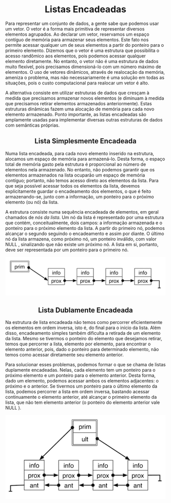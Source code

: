 <h1 align="center"> Listas Encadeadas</h1>
<p>
Para representar um conjunto de dados, a gente sabe que podemos usar um vetor. O vetor é a forma mais primitiva de representar diversos elementos agrupados. Ao declarar um vetor, reservamos um espaço contíguo de memória para armazenar seus elementos. Este fato nos permite acessar qualquer um de seus elementos a partir do ponteiro para o primeiro elemento. Dizemos que o vetor é uma estrutura que possibilita o acesso randômico aos elementos, pois podemos acessar qualquer elemento diretamente. No entanto, o vetor não é uma estrutura de dados muito flexível, pois precisamos dimensioná-lo com um número máximo de elementos. O uso de vetores dinâmicos, através de realocação da memória, ameniza o problema, mas não necessariamente é uma solução em todas as situações, pois o custo computacional para realocar um vetor é alto.

A alternativa consiste em utilizar estruturas de dados que cresçam à medida que precisamos armazenar novos elementos (e diminuam à medida que precisamos retirar elementos armazenados anteriormente). Estas estruturas dinâmicas fazem uma alocação de memória para cada novo elemento armazenado.
Ponto importante, as listas encadeadas são amplamente usadas para implementar diversas outras estruturas de dados com semânticas próprias.
</p>

<h2 align="center"> Lista Simplesmente Encadeada</h2>
<p>
Numa lista encadeada, para cada novo elemento inserido na estrutura, alocamos um espaço de memória para armazená-lo. Desta forma, o espaço total de memória gasto pela estrutura é proporcional ao número de elementos nela armazenado. No entanto, não podemos garantir que os elementos armazenados na lista ocuparão um espaço de memória contíguo; portanto, não temos acesso direto aos elementos da lista. Para que seja possível acessar todos os elementos da lista, devemos explicitamente guardar o encadeamento dos elementos, o que é feito armazenando-se, junto com a informação, um ponteiro para o próximo elemento (ou nó) da lista.

A estrutura consiste numa sequência encadeada de elementos, em geral chamados de _nós da lista_. Um nó da lista é representado por uma estrutura que contém, conceitualmente, dois campos: a informação armazenada e o ponteiro para o próximo elemento da lista. A partir do primeiro nó, podemos alcançar o segundo seguindo o encadeamento e assim por diante. O último nó da lista armazena, como próximo nó, um ponteiro inválido, com valor NULL , sinalizando que não existe um próximo nó. A lista em si, portanto, deve ser representada por um ponteiro para o primeiro nó.

<img src="../imagens/lista-encadeada.jpg" />
</p>

<h2 align="center"> Lista Dublamente Encadeada</h2>

<p>
Na estrutura de lista encadeada não temos como percorrer eficientemente os elementos em ordem inversa, isto é, do final para o início da lista. Além disso, encadeamento simples também dificulta a retirada de um elemento da lista. Mesmo se tivermos o ponteiro do elemento que desejamos retirar, temos que percorrer a lista, elemento por elemento, para encontrar o elemento anterior, pois, dado o ponteiro para determinado elemento, não temos como acessar diretamente seu elemento anterior.

Para solucionar esses problemas, podemos formar o que se chama de listas duplamente encadeadas. Nelas, cada elemento tem um ponteiro para o próximo elemento e um ponteiro para o elemento anterior. Desta forma, dado um elemento, podemos acessar ambos os elementos adjacentes: o próximo e o anterior. Se tivermos um ponteiro para o último elemento da lista, podemos percorrer a lista em ordem inversa, bastando acessar continuamente o elemento anterior, até alcançar o primeiro elemento da lista, que não tem elemento anterior (o ponteiro do elemento anterior vale NULL ).

<img src="../imagens/lista-dupla-encadeada.jpg" />
</p>


